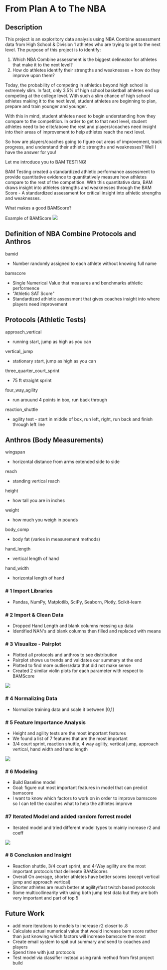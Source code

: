 # From Plan A to The NBA

## Description

This project is an exploritory data analysis using NBA Combine assessment data from High School & Division 1 athletes who are trying to get to the next level. The purpose of this project is to identify:

1) Which NBA Combine assessment is the biggest delineator for athletes that make it to the next level?
2) How do athletes identify their strengths and weaknesses + how do they improve upon them?


Today, the probability of competing in athletics beyond high school is extremely slim. In fact, only 3.5% of high school basketball athletes end up competing at the college level. With such a slim chance of high school athletes making it to the next level, student athletes are beginning to plan, prepare and train younger and younger.

With this in mind, student athletes need to begin understanding how they compare to the competition. In order to get to that next level, student athletes need to be elite/above the rest and players/coaches need insight into their areas of improvement to help athletes reach the next level.

So how are players/coaches going to figure out areas of improvement, track progress, and understand their athletic strengths and weaknesses? Well I have the answer for you! 

Let me introduce you to BAM TESTING!

BAM Testing created a standardized athletic performance assessment to provide quantitative evidence to quantitatively measure how athletes compare to the rest of the competition. With this quantitative data, BAM draws insight into athletes strengths and weaknesses through the BAM Score - A standardized assessment for critical insight into athletic strengths and weaknesses.

What makes a good BAMScore?

Example of BAMScore
<img src="images/Bamscore.png"/>


## Definition of NBA Combine Protocols and Anthros

bamid
- Number randomly assigned to each athlete without knowing full name

bamscore
- Single Numerical Value that measures and benchmarks athletic performence
- "Athletic SAT Score"
- Standardized athletic assessment that gives coaches insight into where players need improvement

## Protocols (Athletic Tests)
approach_vertical
- running start, jump as high as you can

vertical_jump
- stationary start, jump as high as you can

three_quarter_court_sprint
- 75 ft straight sprint

four_way_agility
- run arouund 4 points in box, run back through

reaction_shuttle
- agility test - start in middle of box, run left, right, run back and finish through left line          

## Anthros (Body Measurements)
wingspan
- horizontal distance from arms extended side to side

reach
- standing vertical reach

height
- how tall you are in inches

weight
- how much you weigh in pounds

body_comp
- body fat (varies in measurement methods)

hand_length
- vertical length of hand

hand_width
- horizontal length of hand


### # 1 Import Libraries
- Pandas, NumPy, Matplotlib, SciPy, Seaborn, Plotly, Scikit-learn


### # 2 Import & Clean Data
- Dropped Hand Length and blank columns messing up data
- Identified NAN's and blank columns then filled and replaced with means


### # 3 Visualize - Pairplot
- Plotted all protocols and anthros to see distribution
- Pairplot shows us trends and validates our summary at the end
- Plotted to find more outliers/data that did not make sense
- Created 2 similar violin plots for each parameter with respect to BAMScore

<img src="images/pairplot.png"/>

### # 4 Normalizing Data
- Normalize training data and scale it between [0,1]

### # 5 Feature Importance Analysis
- Height and agility tests are the most important features
- We found a list of 7 features that are the most important
- 3/4 court sprint, reaction shuttle, 4 way agility, vertical jump, approach vertical, hand width and hand length

<img src="images/best7.png"/>

### # 6 Modeling
- Build Baseline model
- Goal: figure out most important features in model that can predict bamscore
- I want to know which factors to work on in order to improve bamscore so I can tell the coaches what to help the athletes improve

### #7 Iterated Model and added random forrest model
- Iterated model and tried different model types to mainly increase r2 and coeff

<img src="images/summary_models.png"/>

### # 8 Conclusion and Insight
- Reaction shuttle, 3/4 court sprint, and 4-Way agility are the most important protocols that delineate BAMScores
- Overall On average, shorter athletes have better scores (except vertical jump and approach vertical)
- Shorter athletes are much better at agility/fast twitch based protocols
- Some multicollinearity with using both jump test data but they are both very important and part of top 5


## Future Work
- add more iterations to models to increase r2 closer to .8
- Calculate actual numerical value that would increase bam score rather than just knowing which factors will increase bamscore the most
- Create email system to spit out summary and send to coaches and players
- Spend time with just protocols
- Test model via classifier instead using rank method from first project build